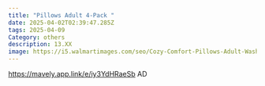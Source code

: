 ```yaml
---
title: "Pillows Adult 4-Pack "
date: 2025-04-02T02:39:47.285Z
tags: 2025-04-09
Category: others
description: 13.XX
image: https://i5.walmartimages.com/seo/Cozy-Comfort-Pillows-Adult-Washable-Queen-4-Pack-Down-Alternative-CPAP-Bed-Pillow_9ec854e7-d9b5-404f-8a55-de7741ac57d6.20e19c04c3d90725bbad3c7c63a4501e.jpeg?odnHeight=2000&odnWidth=2000&odnBg=FFFFFF
---
```

https://mavely.app.link/e/iy3YdHRaeSb     AD